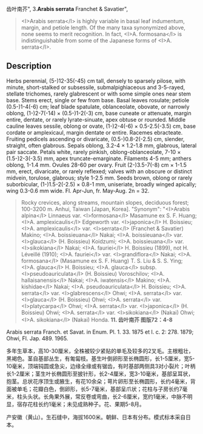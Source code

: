 齿叶南芥",
3.**Arabis serrata** Franchet & Savatier",

> &lt;I&gt;Arabis serrata&lt;/I&gt; is highly variable in basal leaf indumentum, margin, and petiole length. Of the many taxa synonymized above, none seems to merit recognition. In fact, &lt;I&gt;A. formosana&lt;/I&gt; is indistinguishable from some of the Japanese forms of &lt;I&gt;A. serrata&lt;/I&gt;.

## Description
Herbs perennial, (5-)12-35(-45) cm tall, densely to sparsely pilose, with minute, short-stalked or subsessile, submalpighiaceous and 3-5-rayed, stellate trichomes, rarely glabrescent or with some simple ones near stem base. Stems erect, single or few from base. Basal leaves rosulate; petiole (0.5-)1-4(-6) cm; leaf blade spatulate, oblanceolate, obovate, or narrowly oblong, (1-)2-7(-14) × (0.5-)1-2(-3) cm, base cuneate or attenuate, margin entire, dentate, or rarely lyrate-sinuate, apex obtuse or rounded. Middle cauline leaves sessile, oblong or ovate, (1-)2-4(-6) × 0.5-2.5(-3.5) cm, base cordate or amplexicaul, margin dentate or entire. Racemes ebracteate. Fruiting pedicels ascending or divaricate, (0.5-)0.8-2(-2.5) cm, slender, straight, often glabrous. Sepals oblong, 3.2-4 × 1.2-1.8 mm, glabrous, lateral pair saccate. Petals white, rarely pinkish, oblong-oblanceolate, 7-10 × (1.5-)2-3(-3.5) mm, apex truncate-emarginate. Filaments 4-5 mm; anthers oblong, 1-1.4 mm. Ovules 28-60 per ovary. Fruit (2-)3.5-7(-8) cm × 1-1.5 mm, erect, divaricate, or rarely reflexed; valves with an obscure or distinct midvein, torulose, glabrous; style 1-2.5 mm. Seeds brown, oblong or rarely suborbicular, (1-)1.5-2(-2.5) × 0.8-1 mm, uniseriate, broadly winged apically; wing 0.3-0.6 mm wide. Fl. Apr-Jun, fr. May-Aug. 2n = 32.

> Rocky crevices, along streams, mountain slopes, deciduous forest; 100-3200 m. Anhui, Taiwan [Japan, Korea].
  "Synonym": "&lt;I&gt;Arabis alpina&lt;/I&gt; Linnaeus var. &lt;I&gt;formosana&lt;/I&gt; Masamune ex S. F. Huang; &lt;I&gt;A. amplexicaulis&lt;/I&gt; Edgeworth var. &lt;I&gt;japonica&lt;/I&gt; H. Boissieu; &lt;I&gt;A. amplexicaulis&lt;/I&gt; var. &lt;I&gt;serrata&lt;/I&gt; (Franchet &amp; Savatier) Makino; &lt;I&gt;A. boissieuana&lt;/I&gt; Nakai; &lt;I&gt;A. boissieuana&lt;/I&gt; var. &lt;I&gt;glauca&lt;/I&gt; (H. Boissieu) Koidzumi; &lt;I&gt;A. boissieuana&lt;/I&gt; var. &lt;I&gt;sikokiana&lt;/I&gt; Nakai; &lt;I&gt;A. fauriei&lt;/I&gt; H. Boissieu (1899), not H. Léveillé (1910); &lt;I&gt;A. fauriei&lt;/I&gt; var. &lt;I&gt;grandiflora&lt;/I&gt; Nakai; &lt;I&gt;A. formosana&lt;/I&gt; (Masamune ex S. F. Huang) T. S. Liu &amp; S. S. Ying; &lt;I&gt;A. glauca&lt;/I&gt; H. Boissieu; &lt;I&gt;A. glauca&lt;/I&gt; subsp. &lt;I&gt;pseudoauriculata&lt;/I&gt; (H. Boissieu) Voroschilov; &lt;I&gt;A. hallaisanensis&lt;/I&gt; Nakai; &lt;I&gt;A. iwatensis&lt;/I&gt; Makino; &lt;I&gt;A. kishidae&lt;/I&gt; Nakai; &lt;I&gt;A. pseudoauriculata&lt;/I&gt; H. Boissieu; &lt;I&gt;A. serrata&lt;/I&gt; var. &lt;I&gt;glabrescens&lt;/I&gt; Ohwi; &lt;I&gt;A. serrata&lt;/I&gt; var. &lt;I&gt;glauca&lt;/I&gt; (H. Boissieu) Ohwi; &lt;I&gt;A. serrata&lt;/I&gt; var. &lt;I&gt;platycarpa&lt;/I&gt; Ohwi; &lt;I&gt;A. serrata&lt;/I&gt; var. &lt;I&gt;japonica&lt;/I&gt; (H. Boissieu) Ohwi; &lt;I&gt;A. serrata&lt;/I&gt; var. &lt;I&gt;sikokiana&lt;/I&gt; (Nakai) Ohwi; &lt;I&gt;A. sikokiana&lt;/I&gt; (Nakai) Honda.
**11. 齿叶南芥 图版72：4-8**

Arabis serrata Franch. et Savat. in Enum. Pl. 1. 33. 1875 et l. c. 2: 278. 1879; Ohwi, Fl. Jap. 489. 1965.

多年生草本，高10-30厘米，全株被较少紧贴的单毛及较多的2叉毛。主根粗壮，黑褐色。茎自基部丛生，有匍匐枝。基生叶倒卵形至长椭圆形，长1-5厘米，宽5-10毫米，顶端钝圆或急尖，边缘全缘或有锯齿，有时基部两侧具3对小裂片；叶柄长1-2厘米；茎生叶长椭圆形至披针形，长2-4厘米，宽3-10毫米，基部呈耳状，抱茎。总状花序顶生或腋生，有花10余朵；萼片卵形至长椭圆形，长约4毫米，背面被单毛；花瓣白色，倒卵形，长5-7毫米，基部呈爪状；花柱与子房长约7毫米，柱头头状。长角果外展，常反卷或弯曲，长2-6厘米，宽约1毫米，中脉不明显，宿存花柱长约1毫米；未见成熟种子。花、果期5-8月。

产安徽（黄山）。生石缝中，海拔1600米。朝鲜、日本有分布。模式标本采自日本。
